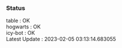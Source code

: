 ### Status


table : OK  
hogwarts : OK  
icy-bot : OK  
Latest Update : 2023-02-05 03:13:14.683055
